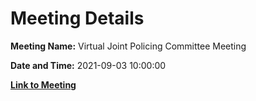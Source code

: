 # Meeting Details

**Meeting Name:** Virtual Joint Policing Committee Meeting

**Date and Time:** 2021-09-03 10:00:00

**[Link to Meeting](https://www.limerick.ie/council/whats-on/virtual-joint-policing-committee-meeting)**
